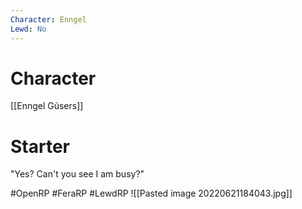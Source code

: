 ```yaml
---
Character: Enngel
Lewd: No
---
```

# Character
[[Enngel Gúsers]]

# Starter
 "Yes? Can't you see I am busy?" 
  
#OpenRP #FeraRP #LewdRP 
![[Pasted image 20220621184043.jpg]]